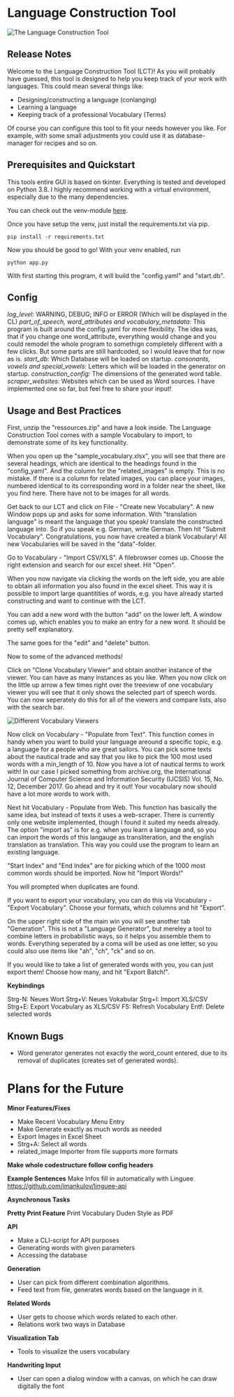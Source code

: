 # Language Construction Tool

![The Language Construction Tool](www.fabianschober.com/assets/lct/lct.jpg)

## Release Notes

Welcome to the Language Construction Tool (LCT)! As you will probably have guessed, this tool is designed to help you keep track of your work with languages. This could mean several things like:

- Designing/constructing a language (conlanging)
- Learning a language
- Keeping track of a professional Vocabulary (Terms)

Of course you can configure this tool to fit your needs however you like. For example, with some small adjustments you could use it as database-manager for recipes and so on.

## Prerequisites and Quickstart

This tools entire GUI is based on tkinter.
Everything is tested and developed on Python 3.8.
I highly recommend working with a virtual environment, especially due to the many dependencies.

You can check out the venv-module [here](https://docs.python.org/3/tutorial/venv.html).

Once you have setup the venv, just install the requirements.txt via pip.

`pip install -r requirements.txt`

Now you should be good to go! With your venv enabled, run 

`python app.py`

With first starting this program, it will build the "config.yaml" and "start.db".

## Config

*log_level:* WARNING, DEBUG; INFO or ERROR (Which will be displayed in the CL)
*part_of_speech, word_attributes and vocabulary_metadata:*
This program is built around the config.yaml for more flexibility. The idea was, that if you change one word_attribute, everything would change and you could remodel the whole program to somethign completely different with a few clicks.
But some parts are still hardcoded, so I would leave that for now as is. 
*start_db:* Which Database will be loaded on startup.
*consonants, vowels and special_vowels:* Letters which will be loaded in the generator on startup.
*construction_config:* The dimensions of the generated word table.
*scraper_websites:* Websites which can be used as Word sources. I have implemented one so far,
but feel free to share your input!

## Usage and Best Practices

First, unzip the "ressources.zip" and have a look inside.
The Language Construction Tool comes with a sample Vocabulary to import, to demonstrate some of its key functionality.

When you open up the "sample_vocabulary.xlsx", you will see that there are several headings, which are identical to the headings found in the "config_yaml". And the column for the "related_images" is empty. This is no mistake. If there is a column for related images, you can place your images, numbered identical to its corresponding word in a folder near the sheet, like you find here. There have not to be images for all words.

Get back to our LCT and click on File - "Create new Vocabulary". A new Window pops up and asks for some information. With "translation language" is meant the language that you speak/ translate the constructed language into. So if you speak e.g. German, write German.
Then hit "Submit Vocabulary". Congratulations, you now have created a blank Vocabulary!
All new Vocabularies will be saved in the "data"-folder.

Go to Vocabulary - "Import CSV/XLS". A filebrowser comes up. Choose the right extension and search for our excel sheet. Hit "Open".

When you now navigate via clicking the words on the left side, you are able to obtain all information you also found in the excel sheet. This way it is possible to import large quantitities of words, e.g. you have already started constructing and want to continue with the LCT.

You can add a new word with the button "add" on the lower left. A window comes up, which enables you to make an entry for a new word. It should be pretty self explanatory.

The same goes for the "edit" and "delete" button.

Now to some of the advanced methods!

Click on "Clone Vocabulary Viewer" and obtain another instance of the viewer. You can have as many instances as you like. When you now click on the little up arrow a few times right over the treeview of one vocabulary viewer you will see that it only shows the selected part of speech words. You can now seperately do this for all of the viewers and compare lists, also with the search bar.

![Different Vocabulary Viewers](www.fabianschober.com/assets/lct/vocab_viewers.jpg)

Now click on Vocabulary - "Populate from Text". This function comes in handy when you want to build your language areound a specific topic, e.g. a language for a people who are great sailors. You can pick some texts about the nautical trade and say that you like to pick the 100 most used words with a min_length of 10. Now you have a lot of nautical terms to work with!
In our case I picked something from archive.org, the International Journal of Computer Science and Information Security (IJCSIS) Vol. 15, No. 12, December 2017. Go ahead and try it out!
Your vocabulary now should have a lot more words to work with.

Next hit Vocabulary - Populate from Web. 
This function has basically the same idea, but instead of texts it uses a web-scraper. There is currently only one website implemented, though I found it suited my needs already. The option "import as" is for e.g. when you learn a language and, so you can import the words of this langauge as transliteration, and the english translation as translation. This way you could use the program to learn an existing language.

"Start Index" and "End Index" are for picking which of the 1000 most common words should be imported. Now hit "Import Words!"

You will prompted when duplicates are found.

If you want to export your vocabulary, you can do this via Vocabulary - "Export Vocabulary". Choose your formats, which columns and hit "Export".

On the upper right side of the main win you will see another tab "Generation". This is not a "Language Generator", but mereley a tool to combine letters in probabilistic ways, so it helps you assemble them to words. Everything seperated by a coma will be used as one letter, so you could also use items like "ah", "ch", "ck" and so on.

If you would like to take a list of generated words with you, you can just export them! Choose how many, and hit "Export Batch!".


**Keybindings**

Strg-N: Neues Wort
Strg+V: Neues Vokabular
Strg+I: Import XLS/CSV
Strg+E: Export Vocabulary as XLS/CSV
F5: Refresh Vocabulary
Entf: Delete selected words


## Known Bugs
- Word generator generates not exactly the word_count entered, due to its removal of duplicates (creates set of generated words).


# Plans for the Future

**Minor Features/Fixes**
- Make Recent Vocabulary Menu Entry
- Make Generate exactly as much words as needed
- Export Images in Excel Sheet
- Strg+A: Select all words
- related_image Importer from file supports more formats


**Make whole codestructure follow config headers**

**Example Sentences**
Make Infos fill in automatically with Linguee
https://github.com/imankulov/linguee-api

**Asynchronous Tasks**

**Pretty Print Feature**
Print Vocabulary Duden Style as PDF

**API**
- Make a CLI-script for API purposes
- Generating words with given parameters
- Accessing the database

**Generation**
- User can pick from different combination algorithms.
- Feed text from file, generates words based on the language in it.

**Related Words**

- User gets to choose which words related to each other.
- Relations work two ways in Database


**Visualization Tab**
- Tools to visualize the users vocabulary

**Handwriting Input**
- User can open a dialog window with a canvas,
on which he can draw digitally the font


